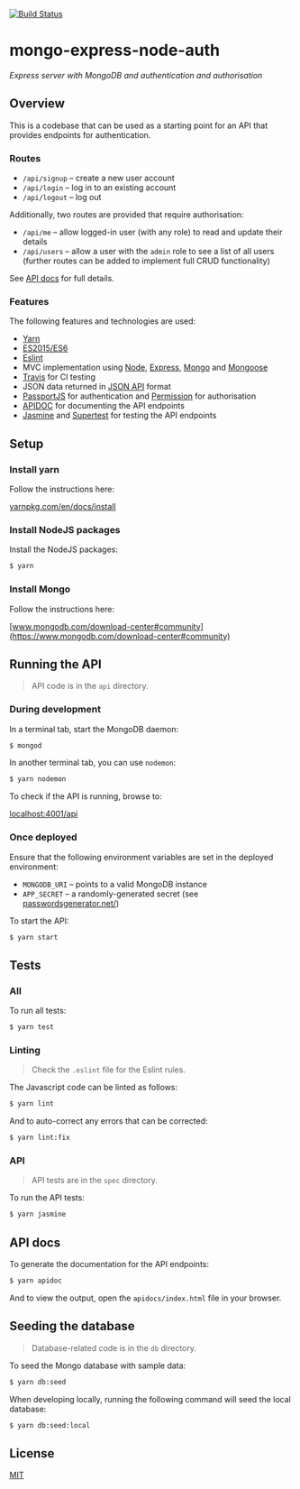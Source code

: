 [![Build Status](https://travis-ci.org/mcalthrop/auth-mongo-express-node.svg?branch=master)](https://travis-ci.org/mcalthrop/auth-mongo-express-node)

# mongo-express-node-auth

_Express server with MongoDB and authentication and authorisation_

## Overview

This is a codebase that can be used as a starting point for an API that provides endpoints for authentication.

### Routes

- `/api/signup` – create a new user account
- `/api/login` – log in to an existing account
- `/api/logout` – log out

Additionally, two routes are provided that require authorisation:

- `/api/me` – allow logged-in user (with any role) to read and update their details
- `/api/users` – allow a user with the `admin` role to see a list of all users (further routes can be added to implement full CRUD functionality)

See [API docs](#api-docs) for full details.

### Features

The following features and technologies are used:

- [Yarn](https://yarnpkg.com/en/)
- [ES2015/ES6](https://babeljs.io/learn-es2015/)
- [Eslint](http://eslint.org/)
- MVC implementation using [Node](https://nodejs.org/en/), [Express](http://expressjs.com/), [Mongo](https://www.mongodb.com/) and [Mongoose](http://mongoosejs.com/)
- [Travis](https://travis-ci.org/mcalthrop/auth-mongo-express-node) for CI testing
- JSON data returned in [JSON API](http://jsonapi.org/) format
- [PassportJS](http://passportjs.org/) for authentication and [Permission](https://www.npmjs.com/package/permission) for authorisation
- [APIDOC](http://apidocjs.com/) for documenting the API endpoints
- [Jasmine](https://jasmine.github.io/) and [Supertest](https://www.npmjs.com/package/supertest) for testing the API endpoints

## Setup

### Install yarn

Follow the instructions here:

[yarnpkg.com/en/docs/install](https://yarnpkg.com/en/docs/install)

### Install NodeJS packages

Install the NodeJS packages:

``` sh
$ yarn
```

### Install Mongo

Follow the instructions here:

[www.mongodb.com/download-center#community](https://www.mongodb.com/download-center#community)

## Running the API

> API code is in the `api` directory.

### During development

In a terminal tab, start the MongoDB daemon:

``` sh
$ mongod
```

In another terminal tab, you can use `nodemon`:

``` sh
$ yarn nodemon
```

To check if the API is running, browse to:

[localhost:4001/api](http://localhost:4001/api)

### Once deployed

Ensure that the following environment variables are set in the deployed environment:

- `MONGODB_URI` &ndash; points to a valid MongoDB instance
- `APP_SECRET` &ndash; a randomly-generated secret (see [passwordsgenerator.net/](https://passwordsgenerator.net/))

To start the API:

``` sh
$ yarn start
```

## Tests

### All

To run all tests:

``` sh
$ yarn test
```

### Linting

> Check the `.eslint` file for the Eslint rules.

The Javascript code can be linted as follows:

``` sh
$ yarn lint
```

And to auto-correct any errors that can be corrected:

``` sh
$ yarn lint:fix
```

### API

> API tests are in the `spec` directory.

To run the API tests:

``` sh
$ yarn jasmine
```

## API docs

To generate the documentation for the API endpoints:

``` sh
$ yarn apidoc
```

And to view the output, open the `apidocs/index.html` file in your browser.

## Seeding the database

> Database-related code is in the `db` directory.

To seed the Mongo database with sample data:

``` sh
$ yarn db:seed
```

When developing locally, running the following command will seed the local database:

``` sh
$ yarn db:seed:local
```

## License

[MIT](LICENSE)

